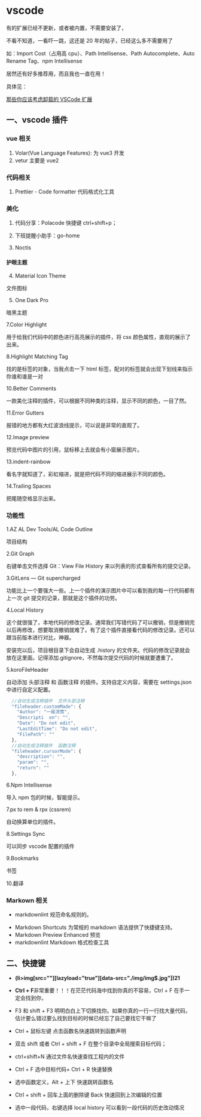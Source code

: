 # vscode

有的扩展已经不更新，或者被内置，不需要安装了，

不看不知道，一看吓一跳，这还是 20 年的帖子，已经这么多不需要用了

如：Import Cost（占用高 cpu）、Path Intellisense、Path Autocomplete、Auto Rename Tag、npm Intellisense

居然还有好多推荐用，而且我也一直在用！

具体见：

[那些你应该考虑卸载的 VSCode 扩展](https://juejin.cn/post/6844904115798016008)

## 一、vscode 插件

### vue 相关

1. Volar(Vue Language Features): 为 vue3 开发
2. vetur 主要是 vue2

### 代码相关

1. Prettier - Code formatter
   代码格式化工具

### 美化

1. 代码分享：Polacode 快捷键 ctrl+shift+p；

2. 下班提醒小助手：go-home

3. Noctis

#### 护眼主题

4. Material Icon Theme

文件图标

5. One Dark Pro

暗黑主题

7.Color Highlight

用于给我们代码中的颜色进行高亮展示的插件，将 css 颜色属性，直观的展示了出来。

8.Highlight Matching Tag

找的是标签的对象，当我点击一下 html 标签，配对的标签就会出现下划线来指示你谁和谁是一对

10.Better Comments

一款美化注释的插件，可以根据不同种类的注释，显示不同的颜色，一目了然。

11.Error Gutters

报错的地方都有大红波浪线提示，可以说是非常的直观了。

12.Image preview

预览代码中图片的引用，鼠标移上去就会有小窗展示图片。

13.indent-rainbow

看名字就知道了，彩虹缩进，就是把代码不同的缩进展示不同的颜色。

14.Trailing Spaces

把尾随空格显示出来。

### 功能性

1.AZ AL Dev Tools/AL Code Outline

项目结构

2.Git Graph

右键单击文件选择 Git：View File History 来以列表的形式查看所有的提交记录。

3.GitLens — Git supercharged

功能比上一个要强大一些。上一个插件的演示图片中可以看到我的每一行代码都有上一次 git 提交的记录，那就是这个插件的功劳。

4.Local History

这个就很强了，本地代码的修改记录。通常我们写错代码了可以撤销，但是撤销完以后再修改，想要取消撤销就难了。有了这个插件直接看代码的修改记录。还可以跟当前版本进行对比，神器。

安装完以后，项目根目录下会自动生成 .history 的文件夹。代码的修改记录就会放在这里面。记得添加.gitignore，不然每次提交代码的时候就要遭重了。

5.koroFileHeader

自动添加 头部注释 和 函数注释 的插件。支持自定义内容，需要在 settings.json 中进行自定义配置。

```js
  //自动生成注释插件  文件头部注释
  "fileheader.customMade": {
    "Author": "一尾流莺",
    "Descripti  on": "",
    "Date": "Do not edit",
    "LastEditTime": "Do not edit",
    "FilePath": ""
  },
  //自动生成注释插件  函数注释
  "fileheader.cursorMode": {
    "description": "",
    "param": "",
    "return": ""
  },
```

6.Npm Intellisense

导入 npm 包的时候，智能提示。

7.px to rem & rpx (cssrem)

自动换算单位的插件。

8.Settings Sync

可以同步 vscode 配置的插件

9.Bookmarks

书签

10.翻译

### Markown 相关

- markdownlint 规范命名规则的。

* Markdown Shortcuts 为常规的 markdown 语法提供了快捷键支持。
* Markdown Preview Enhanced 预览
* markdownlint Markdown 格式检查工具

## 二、快捷键

- **(li>img[src=""][lazyload="true"][data-src="./img/img$.jpg"])21**

* **Ctrl + F**非常重要！！！在茫茫代码海中找到你真的不容易，Ctrl + F 在手一定会找到你，

- F3 和 shift + F3 明明白白上下切换找你。如果你真的一行一行找大量代码，估计要么错过要么找到目标的时候已经忘了自己要找它干嘛了
- Ctrl + 鼠标左键 点击函数名快速跳转到函数声明

- 双击 shift 或者 Ctrl + shift + F 在整个目录中全局搜索目标代码；

- ctrl+shift+N 通过文件名快速查找工程内的文件

- Ctrl + F 选中目标代码+ Ctrl + R 快速替换

- 选中函数定义，Alt + 上下 快速跳转函数名

- Ctrl + shift + 回车上面的删除键 Back 快速回到上次编辑的位置
- 选中一段代码，右键选择 local history 可以看到一段代码的历史改动情况
